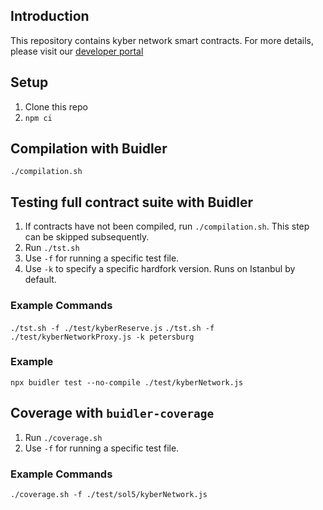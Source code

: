 ## Introduction
This repository contains kyber network smart contracts.
For more details, please visit our [developer portal](https://developer.kyber.network/)

## Setup
1. Clone this repo
2. `npm ci`

## Compilation with Buidler
`./compilation.sh`

## Testing full contract suite with Buidler
1. If contracts have not been compiled, run `./compilation.sh`. This step can be skipped subsequently.
2. Run `./tst.sh`
3. Use `-f` for running a specific test file.
4. Use `-k` to specify a specific hardfork version. Runs on Istanbul by default.

### Example Commands
`./tst.sh -f ./test/kyberReserve.js`
`./tst.sh -f ./test/kyberNetworkProxy.js -k petersburg`

### Example
`npx buidler test --no-compile ./test/kyberNetwork.js`

## Coverage with `buidler-coverage`
1. Run `./coverage.sh`
2. Use `-f` for running a specific test file.

### Example Commands
`./coverage.sh -f ./test/sol5/kyberNetwork.js`